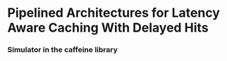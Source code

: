# Pipelined Architectures for Latency Aware Caching With Delayed Hits
### Simulator in the caffeine library
